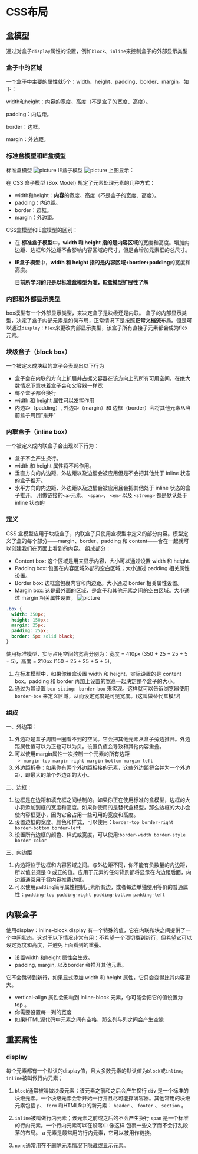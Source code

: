 # CSS布局

## 盒模型

通过对盒子`display`属性的设置，例如`block`、`inline`来控制盒子的外部显示类型

### 盒子中的区域

一个盒子中主要的属性就5个：width、height、padding、border、margin。如下：

width和height：内容的宽度、高度（不是盒子的宽度、高度）。

padding：内边距。

border：边框。

margin：外边距。

### 标准盒模型和IE盒模型

标准盒模型
![picture](./../../图片/HTML/CSS图片/布局1.png)
IE盒子模型
![picture](./../../图片/HTML/CSS图片/布局2.png)
上图显示：

在 CSS 盒子模型 (Box Model) 规定了元素处理元素的几种方式：

- width和height：**内容**的宽度、高度（不是盒子的宽度、高度）。
- padding：内边距。
- border：边框。
- margin：外边距。

CSS盒模型和IE盒模型的区别：

- 在 **标准盒子模型**中，**width 和 height 指的是内容区域**的宽度和高度。增加内边距、边框和外边距不会影响内容区域的尺寸，但是会增加元素框的总尺寸。

- **IE盒子模型**中，**width 和 height 指的是内容区域+border+padding**的宽度和高度。

  **目前所学习的只是以标准盒模型为准，IE盒模型扩展性了解**

### 内部和外部显示类型

box模型有一个外部显示类型，来决定盒子是块级还是内联。
盒子的内部显示类型，决定了盒子内部元素是如何布局，正常情况下是按照**正常文档流**布局。但是可以通过`display：flex`来更改内部显示类型，该盒子所有直接子元素都会成为flex元素。

### 块级盒子（block box）

一个被定义成块级的盒子会表现出以下行为

- 盒子会在内联的方向上扩展并占据父容器在该方向上的所有可用空间，在绝大数情况下意味着盒子会和父容器一样宽
- 每个盒子都会换行
- width 和 height 属性可以发挥作用
- 内边距（padding）, 外边距（margin）和 边框（border）会将其他元素从当前盒子周围“推开”

### 内联盒子（inline box）

一个被定义成内联盒子会出现以下行为：

- 盒子不会产生换行。
- width 和 height 属性将不起作用。
- 垂直方向的内边距、外边距以及边框会被应用但是不会把其他处于 inline 状态的盒子推开。
- 水平方向的内边距、外边距以及边框会被应用且会把其他处于 inline 状态的盒子推开。
用做链接的` <a> `元素、 `<span>`、 `<em>` 以及 `<strong>` 都是默认处于 inline 状态的

### 定义

CSS 盒模型应用于块级盒子，内联盒子只使用盒模型中定义的部分内容。模型定义了盒的每个部分——margin、border、padding 和 content——合在一起就可以创建我们在页面上看到的内容。
组成部分：

- Content box: 这个区域是用来显示内容，大小可以通过设置 width 和 height.
- Padding box: 包围在内容区域外部的空白区域；大小通过 padding 相关属性设置。
- Border box: 边框盒包裹内容和内边距。大小通过 border 相关属性设置。
- Margin box: 这是最外面的区域，是盒子和其他元素之间的空白区域。大小通过 margin 相关属性设置。
![picture](./../../图片/HTML/CSS图片/布局.png)

```css
.box {
  width: 350px;
  height: 150px;
  margin: 25px;
  padding: 25px;
  border: 5px solid black;
}
```

使用标准模型，实际占用空间的宽高分别为：宽度 = 410px (350 + 25 + 25 + 5 + 5)，高度 = 210px (150 + 25 + 25 + 5 + 5)。

1. 在标准模型中，如果你给盒设置 width 和 height，实际设置的是 content box。padding 和 border 再加上设置的宽高一起决定整个盒子的大小。
2. 通过为其设置 `box-sizing: border-box` 来实现。这样就可以告诉浏览器使用 `border-box` 来定义区域，从而设定宽度是可见宽度。(这叫做替代盒模型)

### 组成

一、外边距：

1. 外边距是盒子周围一圈看不到的空间。它会把其他元素从盒子旁边推开。外边距属性值可以为正也可以为负。设置负值会导致和其他内容重叠。
2. 可以使用margin属性一次控制一个元素的所有边距
   - `margin-top margin-right margin-bottom margin-left`
3. 外边距折叠：如果你有两个外边距相接的元素，这些外边距将合并为一个外边距，即最大的单个外边距的大小。

二、边框：

1. 边框是在边距和填充框之间绘制的。如果你正在使用标准的盒模型，边框的大小将添加到框的宽度和高度。如果你使用的是替代盒模型，那么边框的大小会使内容框更小，因为它会占用一些可用的宽度和高度。
2. 设置边框的宽度、颜色和样式，可以使用：`border-top border-right border-bottom border-left`
3. 设置所有边框的颜色、样式或宽度，可以使用:`border-width border-style border-color`

三、内边距

1. 内边距位于边框和内容区域之间。与外边距不同，你不能有负数量的内边距，所以值必须是 0 或正的值。应用于元素的任何背景都将显示在内边距后面，内边距通常用于将内容推离边框。
2. 可以使用`padding`简写属性控制元素所有边，或者每边单独使用等价的普通属性：`padding-top padding-right padding-bottom padding-left`

## 内联盒子

使用display：inline-block
display 有一个特殊的值，它在内联和块之间提供了一个中间状态。这对于以下情况非常有用：不希望一个项切换到新行，但希望它可以设定宽度和高度，并避免上面看到的重叠。

- 设置width 和height 属性会生效。
- padding, margin, 以及border 会推开其他元素。

它不会跳转到新行，如果显式添加 width 和 height 属性，它只会变得比其内容更大。

- vertical-align 属性会影响到 inline-block 元素，你可能会把它的值设置为 top 。
- 你需要设置每一列的宽度
- 如果HTML源代码中元素之间有空格，那么列与列之间会产生空隙

## 重要属性

### display

每个元素都有一个默认的display值，且大多数元素的默认值为`block`或`inline`。
`inline`被叫做行内元素；

1. `block`通常被叫做块级元素；该元素之前和之后会产生换行
`div` 是一个标准的块级元素。一个块级元素会新开始一行并且尽可能撑满容器。其他常用的块级元素包括 `p`、 `form` 和HTML5中的新元素： `header` 、 `footer` 、 `section` 。

2. `inline`被叫做行内元素；该元素之前或之后的不会产生换行
`span` 是一个标准的行内元素。一个行内元素可以在段落中 <span> 像这样 </span> 包裹一些文字而不会打乱段落的布局。 a 元素是最常用的行内元素，它可以被用作链接。

3. `none`通常用在不删除元素情况下隐藏或显示元素。


